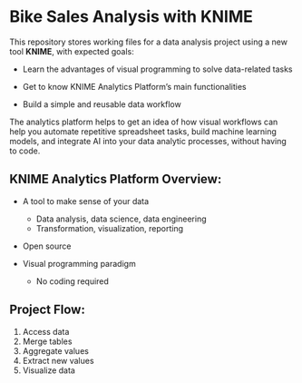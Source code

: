 # Bike Sales Analysis with KNIME

This repository stores working files for a data analysis project using a new tool **KNIME**, with expected goals: 

- Learn the advantages of visual programming to solve data-related tasks

- Get to know KNIME Analytics Platform’s main functionalities

- Build a simple and reusable data workflow

The analytics platform helps to get an idea of how visual workflows can help you automate repetitive spreadsheet tasks, build machine learning models, and integrate AI into your data analytic processes, without having to code.

## KNIME Analytics Platform Overview: 
- A tool to make sense of your data
  - Data analysis, data science, data engineering
  - Transformation, visualization, reporting

- Open source

- Visual programming paradigm
  - No coding required

## Project Flow:

1. Access data
2. Merge tables
3. Aggregate values
4. Extract new values
5. Visualize data
